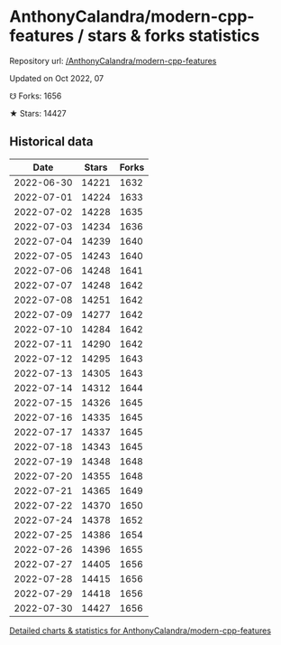 # AnthonyCalandra/modern-cpp-features / stars & forks statistics

Repository url: [/AnthonyCalandra/modern-cpp-features](https://github.com/AnthonyCalandra/modern-cpp-features)

Updated on Oct 2022, 07

☋ Forks: 1656

★ Stars: 14427

## Historical data
| Date | Stars | Forks |
|------|-------|-------|
| 2022-06-30 | 14221 | 1632 | 
| 2022-07-01 | 14224 | 1633 | 
| 2022-07-02 | 14228 | 1635 | 
| 2022-07-03 | 14234 | 1636 | 
| 2022-07-04 | 14239 | 1640 | 
| 2022-07-05 | 14243 | 1640 | 
| 2022-07-06 | 14248 | 1641 | 
| 2022-07-07 | 14248 | 1642 | 
| 2022-07-08 | 14251 | 1642 | 
| 2022-07-09 | 14277 | 1642 | 
| 2022-07-10 | 14284 | 1642 | 
| 2022-07-11 | 14290 | 1642 | 
| 2022-07-12 | 14295 | 1643 | 
| 2022-07-13 | 14305 | 1643 | 
| 2022-07-14 | 14312 | 1644 | 
| 2022-07-15 | 14326 | 1645 | 
| 2022-07-16 | 14335 | 1645 | 
| 2022-07-17 | 14337 | 1645 | 
| 2022-07-18 | 14343 | 1645 | 
| 2022-07-19 | 14348 | 1648 | 
| 2022-07-20 | 14355 | 1648 | 
| 2022-07-21 | 14365 | 1649 | 
| 2022-07-22 | 14370 | 1650 | 
| 2022-07-24 | 14378 | 1652 | 
| 2022-07-25 | 14386 | 1654 | 
| 2022-07-26 | 14396 | 1655 | 
| 2022-07-27 | 14405 | 1656 | 
| 2022-07-28 | 14415 | 1656 | 
| 2022-07-29 | 14418 | 1656 | 
| 2022-07-30 | 14427 | 1656 | 


[Detailed charts & statistics for AnthonyCalandra/modern-cpp-features](https://reviewgithub.com/rep/AnthonyCalandra/modern-cpp-features)
